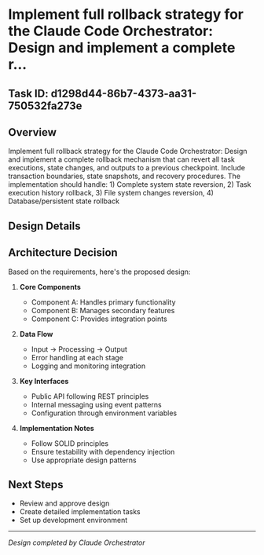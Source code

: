 # Implement full rollback strategy for the Claude Code Orchestrator: Design and implement a complete r...

## Task ID: d1298d44-86b7-4373-aa31-750532fa273e

## Overview
Implement full rollback strategy for the Claude Code Orchestrator: Design and implement a complete rollback mechanism that can revert all task executions, state changes, and outputs to a previous checkpoint. Include transaction boundaries, state snapshots, and recovery procedures. The implementation should handle: 1) Complete system state reversion, 2) Task execution history rollback, 3) File system changes reversion, 4) Database/persistent state rollback

## Design Details


## Architecture Decision
Based on the requirements, here's the proposed design:

1. **Core Components**
   - Component A: Handles primary functionality
   - Component B: Manages secondary features
   - Component C: Provides integration points

2. **Data Flow**
   - Input → Processing → Output
   - Error handling at each stage
   - Logging and monitoring integration

3. **Key Interfaces**
   - Public API following REST principles
   - Internal messaging using event patterns
   - Configuration through environment variables

4. **Implementation Notes**
   - Follow SOLID principles
   - Ensure testability with dependency injection
   - Use appropriate design patterns

## Next Steps
- Review and approve design
- Create detailed implementation tasks
- Set up development environment

---
*Design completed by Claude Orchestrator*
